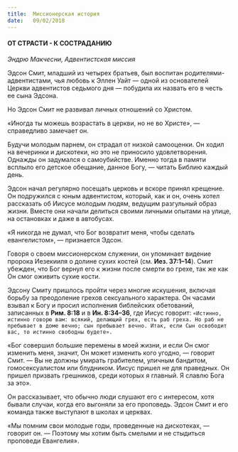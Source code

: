 ```yaml
---
title:  Миссионерская история
date:   09/02/2018
---
```


#### ОТ СТРАСТИ - К СОСТРАДАНИЮ

_Эндрю Макчесни, Адвентистская миссия_

Эдсон Смит, младший из четырех братьев, был воспитан родителями-адвентистами, чья любовь к Эллен Уайт — одной из основателей Церкви адвентистов седьмого дня — побудила их назвать его в честь ее сына Эдсона.

Но Эдсон Смит не развивал личных отношений со Христом.

«Иногда ты можешь возрастать в церкви, но не во Христе», — справедливо замечает он.

Будучи молодым парнем, он страдал от низкой самооценки. Он ходил на вечеринки и дискотеки, но это не приносило удовлетворения. Однажды он задумался о самоубийстве. Именно тогда в памяти всплыло его детское обещание, данное Богу, — читать Библию каждый день.

Эдсон начал регулярно посещать церковь и вскоре принял крещение. Он подружился с юным адвентистом, который, как и он, очень хотел рассказать об Иисусе молодым людям, ведущим разгульный образ жизни. Вместе они начали делиться своими личными опытами на улице, на остановках и даже в автобусах.

«Я никогда не думал, что Бог возвратит меня, чтобы сделать евангелистом», — признается Эдсон.

Говоря о своем миссионерском служении, он упоминает видение пророка Иезекииля о долине сухих костей (см. **Иез. 37:1–14**). Смит убежден, что Бог вернул его к жизни после смерти во грехе, так же как Он смог оживить сухие кости.

Эдсону Смиту пришлось пройти через многие искушения, включая борьбу за преодоление грехов сексуального характера. Он часами взывал к Богу и просил исполнения библейских обетований, записанных в **Рим. 8:18** и в **Ин. 8:34–36**, где Иисус говорит: `«Истинно, истинно говорю вам: всякий, делающий грех, есть раб греха. Но раб не пребывает в доме вечно; сын пребывает вечно. Итак, если Сын освободит вас, то истинно свободны будете».`

«Бог совершил большие перемены в моей жизни, и если Он смог изменить меня, значит, Он может изменить кого угодно, — говорит Смит. — Вы не должны умирать грабителем, уличным бандитом, гомосексуалистом или блудником. Иисус пришел не для праведных. Он пришел призвать грешников, среди которых я главный. Я славлю Бога за это».

Он рассказывает, что обычно люди слушают его с интересом, хотя бывали случаи, когда его выгоняли за его проповедь. Эдсон Смит и его команда также выступают в школах и церквах.

«Мы помним свои молодые годы, проведенные на дискотеках, — говорит он. — Поэтому мы хотим быть смелыми и не стыдиться проповеди Евангелия».